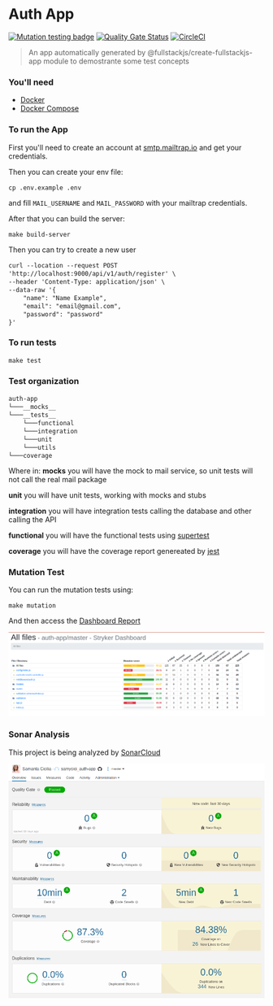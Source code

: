 # Auth App 
[![Mutation testing badge](https://img.shields.io/endpoint?style=flat&url=https%3A%2F%2Fbadge-api.stryker-mutator.io%2Fgithub.com%2Fsamycici%2Fauth-app%2Fmaster)](https://dashboard.stryker-mutator.io/reports/github.com/samycici/auth-app/master) 
[![Quality Gate Status](https://sonarcloud.io/api/project_badges/measure?project=samycici_auth-app&metric=alert_status)](https://sonarcloud.io/dashboard?id=samycici_auth-app)
[![CircleCI](https://circleci.com/gh/samycici/auth-app.svg?style=svg)](https://circleci.com/gh/samycici/auth-app)


> An app automatically generated by  @fullstackjs/create-fullstackjs-app module to demostrante some test concepts

### You'll need

- [Docker](https://www.docker.com/)
- [Docker Compose](https://docs.docker.com/compose/install/)

### To run the App

First you'll need to create an account at [smtp.mailtrap.io](smtp.mailtrap.io) and get your credentials.

Then you can create your env file:

```shell
cp .env.example .env
```

and fill `MAIL_USERNAME` and `MAIL_PASSWORD` with your mailtrap credentials.

After that you can build the server:

```shell
make build-server
```

Then you can try to create a new user
```shell
curl --location --request POST 'http://localhost:9000/api/v1/auth/register' \
--header 'Content-Type: application/json' \
--data-raw '{
    "name": "Name Example",
    "email": "email@gmail.com",
    "password": "password"
}'
```

### To run tests

```shell
make test
```

### Test organization

```
auth-app
└───__mocks__
└───__tests__
    └───functional
    └───integration
    └───unit
    └───utils
└───coverage
```
Where in:
__mocks__ you will have the mock to mail service, so unit tests will not call the real mail package

__unit__ you will have unit tests, working with mocks and stubs

__integration__ you will have integration tests calling the database and other calling the API

__functional__ you will have the functional tests using [supertest](https://github.com/visionmedia/supertest)

__coverage__ you will have the coverage report genereated by [jest](https://jestjs.io/)

### Mutation Test

You can run the mutation tests using:

```shell
make mutation
```

And then access the [Dashboard Report](https://dashboard.stryker-mutator.io/reports/github.com/samycici/auth-app/master)

<p align="center">
  <a href="https://github.com/samycici/auth-app">
    <img src=".github/stryker.png" alt="Sonar">
  </a>
</p>

### Sonar Analysis

This project is being analyzed by [SonarCloud](https://sonarcloud.io/)

<p align="center">
  <a href="https://github.com/samycici/auth-app">
    <img src=".github/sonar.png" alt="Sonar">
  </a>
</p>
